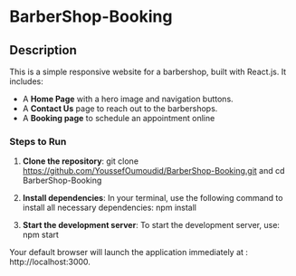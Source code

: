 # BarberShop-Booking

## Description
This is a simple responsive website for a barbershop, built with React.js. It includes:
- A **Home Page** with a hero image and navigation buttons.
- A **Contact Us** page to reach out to the barbershops.
- A **Booking page** to schedule an appointment online

### Steps to Run

1. **Clone the repository**:
git clone https://github.com/YoussefOumoudid/BarberShop-Booking.git
and cd BarberShop-Booking

2. **Install dependencies**:
In your terminal, use the following command to install all necessary dependencies: npm install

3. **Start the development server**:
To start the development server, use: npm start

Your default browser will launch the application immediately at : http://localhost:3000.
